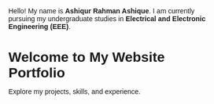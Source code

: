 <!DOCTYPE html>
<html lang="en">
<head>
  <meta charset="UTF-8" />
  <meta name="viewport" content="width=device-width, initial-scale=1.0" />
  <title>My Portfolio</title>
  <link href="https://fonts.googleapis.com/css2?family=Poppins:wght@400;600&display=swap" rel="stylesheet">
  <style>
    * {
      margin: 0;
      padding: 0;
      box-sizing: border-box;
      font-family: 'Poppins', sans-serif;
    }

 
  </style>
  <p>Hello! My name is <strong>Ashiqur Rahman Ashique</strong>. I am currently pursuing my undergraduate studies in <strong>Electrical and Electronic Engineering (EEE)</strong>.</p>

</head>
<body>
  <div class="container">
    <h1>Welcome to My Website Portfolio</h1>
    <p>Explore my projects, skills, and experience.</p>
  </div>
</body>
</html>
